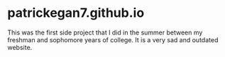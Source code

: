 # patrickegan7.github.io

This was the first side project that I did in the summer between my freshman and sophomore years of college. It is a very sad and outdated website.
